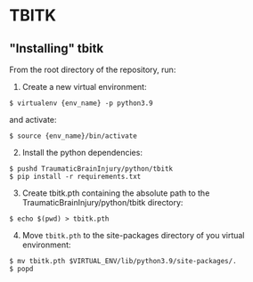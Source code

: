 # TBITK
## "Installing" tbitk

From the root directory of the repository, run:

1. Create a new virtual environment:
```
$ virtualenv {env_name} -p python3.9
```

and activate:

```
$ source {env_name}/bin/activate
```

2. Install the python dependencies:
```
$ pushd TraumaticBrainInjury/python/tbitk
$ pip install -r requirements.txt
```

3. Create tbitk.pth containing the absolute path to the TraumaticBrainInjury/python/tbitk directory:
```
$ echo $(pwd) > tbitk.pth
```

4. Move ``tbitk.pth`` to the site-packages directory of you virtual environment:
```
$ mv tbitk.pth $VIRTUAL_ENV/lib/python3.9/site-packages/.
$ popd
```
